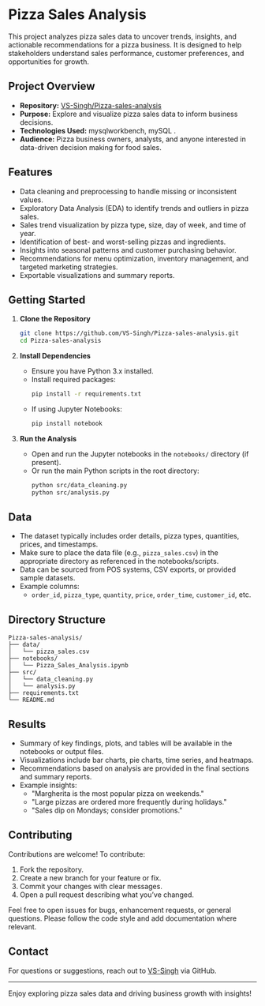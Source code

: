 # Pizza Sales Analysis

This project analyzes pizza sales data to uncover trends, insights, and actionable recommendations for a pizza business. It is designed to help stakeholders understand sales performance, customer preferences, and opportunities for growth.

## Project Overview

- **Repository:** [VS-Singh/Pizza-sales-analysis](https://github.com/VS-Singh/Pizza-sales-analysis)
- **Purpose:** Explore and visualize pizza sales data to inform business decisions.
- **Technologies Used:** mysqlworkbench, mySQL .
- **Audience:** Pizza business owners, analysts, and anyone interested in data-driven decision making for food sales.

## Features

- Data cleaning and preprocessing to handle missing or inconsistent values.
- Exploratory Data Analysis (EDA) to identify trends and outliers in pizza sales.
- Sales trend visualization by pizza type, size, day of week, and time of year.
- Identification of best- and worst-selling pizzas and ingredients.
- Insights into seasonal patterns and customer purchasing behavior.
- Recommendations for menu optimization, inventory management, and targeted marketing strategies.
- Exportable visualizations and summary reports.

## Getting Started

1. **Clone the Repository**
   ```bash
   git clone https://github.com/VS-Singh/Pizza-sales-analysis.git
   cd Pizza-sales-analysis
   ```

2. **Install Dependencies**
   - Ensure you have Python 3.x installed.
   - Install required packages:
     ```bash
     pip install -r requirements.txt
     ```
   - If using Jupyter Notebooks:
     ```bash
     pip install notebook
     ```

3. **Run the Analysis**
   - Open and run the Jupyter notebooks in the `notebooks/` directory (if present).
   - Or run the main Python scripts in the root directory:
     ```bash
     python src/data_cleaning.py
     python src/analysis.py
     ```

## Data

- The dataset typically includes order details, pizza types, quantities, prices, and timestamps.
- Make sure to place the data file (e.g., `pizza_sales.csv`) in the appropriate directory as referenced in the notebooks/scripts.
- Data can be sourced from POS systems, CSV exports, or provided sample datasets.
- Example columns:
  - `order_id`, `pizza_type`, `quantity`, `price`, `order_time`, `customer_id`, etc.

## Directory Structure

```
Pizza-sales-analysis/
├── data/
│   └── pizza_sales.csv
├── notebooks/
│   └── Pizza_Sales_Analysis.ipynb
├── src/
│   └── data_cleaning.py
│   └── analysis.py
├── requirements.txt
└── README.md
```

## Results

- Summary of key findings, plots, and tables will be available in the notebooks or output files.
- Visualizations include bar charts, pie charts, time series, and heatmaps.
- Recommendations based on analysis are provided in the final sections and summary reports.
- Example insights:
  - "Margherita is the most popular pizza on weekends."
  - "Large pizzas are ordered more frequently during holidays."
  - "Sales dip on Mondays; consider promotions."

## Contributing

Contributions are welcome! To contribute:

1. Fork the repository.
2. Create a new branch for your feature or fix.
3. Commit your changes with clear messages.
4. Open a pull request describing what you’ve changed.

Feel free to open issues for bugs, enhancement requests, or general questions. Please follow the code style and add documentation where relevant.


## Contact

For questions or suggestions, reach out to [VS-Singh](https://github.com/VS-Singh) via GitHub.

---

Enjoy exploring pizza sales data and driving business growth with insights!
